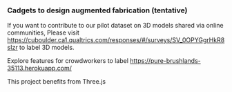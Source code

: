 ### Cadgets to design augmented fabrication (tentative)

If you want to contribute to our pilot dataset on 3D models shared via online communities,
Please visit https://cuboulder.ca1.qualtrics.com/responses/#/surveys/SV_0OPYGgrHkR8sIzr to label 3D models.

Explore features for crowdworkers to label https://pure-brushlands-35113.herokuapp.com/

This project benefits from Three.js


